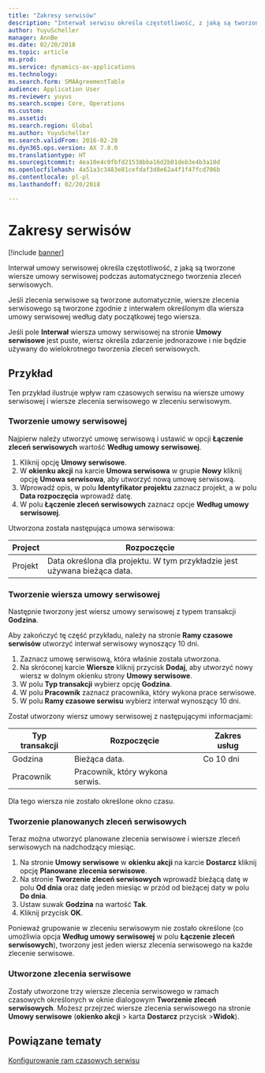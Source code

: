 ```yaml
---
title: "Zakresy serwisów"
description: "Interwał serwisu określa częstotliwość, z jaką są tworzone wiersze umowy serwisowej podczas tworzenia zleceń serwisowych."
author: YuyuScheller
manager: AnnBe
ms.date: 02/20/2018
ms.topic: article
ms.prod: 
ms.service: dynamics-ax-applications
ms.technology: 
ms.search.form: SMAAgreementTable
audience: Application User
ms.reviewer: yuyus
ms.search.scope: Core, Operations
ms.custom: 
ms.assetid: 
ms.search.region: Global
ms.author: YuyuScheller
ms.search.validFrom: 2016-02-28
ms.dyn365.ops.version: AX 7.0.0
ms.translationtype: HT
ms.sourcegitcommit: 4ea10e4c0fbfd21538bba16d2b01deb3e4b3a10d
ms.openlocfilehash: 4a51a3c3483e81cefdaf3d8e62a4f1f47fcd706b
ms.contentlocale: pl-pl
ms.lasthandoff: 02/20/2018

---
```


# <a name="service-intervals"></a>Zakresy serwisów

[!include [banner](../includes/banner.md)]

Interwał umowy serwisowej określa częstotliwość, z jaką są tworzone wiersze umowy serwisowej podczas automatycznego tworzenia zleceń serwisowych.

Jeśli zlecenia serwisowe są tworzone automatycznie, wiersze zlecenia serwisowego są tworzone zgodnie z interwałem określonym dla wiersza umowy serwisowej według daty początkowej tego wiersza.

Jeśli pole **Interwał** wiersza umowy serwisowej na stronie **Umowy serwisowe** jest puste, wiersz określa zdarzenie jednorazowe i nie będzie używany do wielokrotnego tworzenia zleceń serwisowych.

## <a name="example"></a>Przykład

Ten przykład ilustruje wpływ ram czasowych serwisu na wiersze umowy serwisowej i wiersze zlecenia serwisowego w zleceniu serwisowym.

### <a name="create-a-service-agreement"></a>Tworzenie umowy serwisowej

Najpierw należy utworzyć umowę serwisową i ustawić w opcji **Łączenie zleceń serwisowych** wartość **Według umowy serwisowej**.

1. Kliknij opcję **Umowy serwisowe**.
2. W **okienku akcji** na karcie **Umowa serwisowa** w grupie **Nowy** kliknij opcję **Umowa serwisowa**, aby utworzyć nową umowę serwisową.
3. Wprowadź opis, w polu **Identyfikator projektu** zaznacz projekt, a w polu **Data rozpoczęcia** wprowadź datę.
4. W polu **Łączenie zleceń serwisowych** zaznacz opcje **Według umowy serwisowej**.

Utworzona została następująca umowa serwisowa:

| Project      | Rozpoczęcie                                                                         |
|--------------|------------------------------------------------------------------------------------|
| Projekt | Data określona dla projektu. W tym przykładzie jest używana bieżąca data. |

### <a name="create-a-service-agreement-line"></a>Tworzenie wiersza umowy serwisowej

Następnie tworzony jest wiersz umowy serwisowej z typem transakcji **Godzina**.

Aby zakończyć tę część przykładu, należy na stronie **Ramy czasowe serwisów** utworzyć interwał serwisowy wynoszący 10 dni. 

1. Zaznacz umowę serwisową, która właśnie została utworzona. 
2. Na skróconej karcie **Wiersze** kliknij przycisk **Dodaj**, aby utworzyć nowy wiersz w dolnym okienku strony **Umowy serwisowe**.
3. W polu **Typ transakcji** wybierz opcję **Godzina**.
4. W polu **Pracownik** zaznacz pracownika, który wykona prace serwisowe.
5. W polu **Ramy czasowe serwisu** wybierz interwał wynoszący 10 dni.

Został utworzony wiersz umowy serwisowej z następującymi informacjami:

| Typ transakcji | Rozpoczęcie                               | Zakres usług |
|------------------|------------------------------------------|------------------|
| Godzina             | Bieżąca data.                        | Co 10 dni    |
| Pracownik           | Pracownik, który wykona serwis. |                  |

Dla tego wiersza nie zostało określone okno czasu. 

### <a name="create-planned-service-orders"></a>Tworzenie planowanych zleceń serwisowych

Teraz można utworzyć planowane zlecenia serwisowe i wiersze zleceń serwisowych na nadchodzący miesiąc.

1. Na stronie **Umowy serwisowe** w **okienku akcji** na karcie **Dostarcz** kliknij opcję **Planowane zlecenia serwisowe**.
2. Na stronie **Tworzenie zleceń serwisowych** wprowadź bieżącą datę w polu **Od dnia** oraz datę jeden miesiąc w przód od bieżącej daty w polu **Do dnia**.
3. Ustaw suwak **Godzina** na wartość **Tak**. 
4. Kliknij przycisk **OK**.

Ponieważ grupowanie w zleceniu serwisowym nie zostało określone (co umożliwia opcja **Według umowy serwisowej** w polu **Łączenie zleceń serwisowych**), tworzony jest jeden wiersz zlecenia serwisowego na każde zlecenie serwisowe.

### <a name="service-orders-created"></a>Utworzone zlecenia serwisowe

Zostały utworzone trzy wiersze zlecenia serwisowego w ramach czasowych określonych w oknie dialogowym **Tworzenie zleceń serwisowych**. Możesz przejrzeć wiersze zlecenia serwisowego na stronie **Umowy serwisowe** (**okienko akcji** \> karta **Dostarcz** przycisk \>**Widok**).

## <a name="related-topics"></a>Powiązane tematy

[Konfigurowanie ram czasowych serwisu](set-up-service-intervals.md)  


